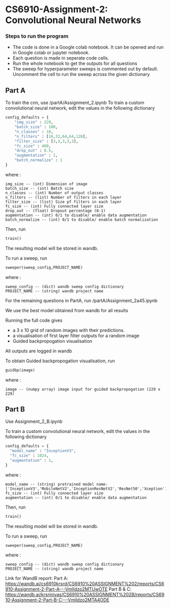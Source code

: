 # CS6910-Assignment-2: Convolutional Neural Networks

### Steps to run the program
- The code is done in a Google colab notebook. It can be opened and run in Google colab or jupyter notebook.
- Each question is made in seperate code cells. 
- Run the whole notebook to get the outputs for all questions
- The sweep for hyperparameter sweeps is commented out by default. Uncomment the cell to run the sweep across the given dictionary

## Part A
To train the cnn, use /partA/Assignment_2.ipynb
To train a custom convolutional neural network, edit the values in the following dictionary

```python
config_defaults = {
    "img_size" : 229,
    "batch_size" : 100,
    "n_classes" : 10,
    "n_filters" : [16,32,64,64,128],
    "filter_size" : [3,3,3,3,3],
    "fc_size" : 400,
    "drop_out" : 0.5,
    "augmentation" : 1,
    "batch_normalize" : 1 
}
``` 

  where :
  ```
  img_size -- (int) Dimension of image
  batch_size -- (int) Batch size
  n_classes -- (int) Number of output classes
  n_filters -- (list) Number of filters in each layer
  filter_size -- (list) Size pf filters in each layer
  fc_size -- (int) Fully connected layer size
  drop_out -- (float) Dropout percentage (0-1)
  augmentation -- (int) 0/1 to disable/ enable data augmentation
  batch_normalize -- (int) 0/1 to disable/ enable batch normalization
  ```

Then, run 
```python
train()
```
The resulting model will be stored in wandb.

To run a sweep, run

```python
sweeper(sweep_config,PROJECT_NAME)
```

where :
  ```
  sweep_config -- (dict) wandb sweep config dictionary
  PROJECT_NAME -- (string) wandb project name
  
  ```
  
For the remaining questions in PartA, run /partA/Assignment_2a45.ipynb

We use the best model obtained from wandb for all results

Running the full code gives 
- a 3 x 10 grid of random images with their predictions.
- a visualisation of first layer filter outputs for a random image
- Guided backpropogation visualisation 

All outputs are logged in wandb

To obtain Guided backpropogation visualisation, run 
```python
guidbp(image)
```

where :
  ```
  image -- (numpy array) image input for guided backpropogation (229 x 229)
  ```
  
## Part B

Use Assignment_2_B.ipynb

To train a custom convolutional neural network, edit the values in the following dictionary

```python
config_defaults = {
  "model_name" : "InceptionV3",
  "fc_size" : 1024,
  "augmentation" : 1,
}
```

where :
  ```
  model_name -- (string) pretrained model name- ['InceptionV3','MobileNetV2','InceptionResNetV2','ResNet50','Xception']
  fc_size -- (int) Fully connected layer size
  augmentation -- (int) 0/1 to disable/ enable data augmentation
  
  ```
  
Then, run 
```python
train()
```
The resulting model will be stored in wandb.

To run a sweep, run

```python
sweeper(sweep_config,PROJECT_NAME)
```

where :
  ```
  sweep_config -- (dict) wandb sweep config dictionary
  PROJECT_NAME -- (string) wandb project name
  
  ```
Link for WandB report: Part A: https://wandb.ai/cs6910krsrd/CS6910%20ASSIGNMENT%202/reports/CS6910-Assignment-2-Part-A---Vmlldzo2MTUwOTE
                       Part B & C: https://wandb.ai/krsrinivas/CS6910%20ASSIGNMENT%202B/reports/CS6910-Assignment-2-Part-B-C---Vmlldzo2MTA4ODE
